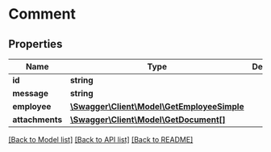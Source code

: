 # Comment

## Properties
Name | Type | Description | Notes
------------ | ------------- | ------------- | -------------
**id** | **string** |  | [optional] 
**message** | **string** |  | [optional] 
**employee** | [**\Swagger\Client\Model\GetEmployeeSimple**](GetEmployeeSimple.md) |  | [optional] 
**attachments** | [**\Swagger\Client\Model\GetDocument[]**](GetDocument.md) |  | [optional] 

[[Back to Model list]](../README.md#documentation-for-models) [[Back to API list]](../README.md#documentation-for-api-endpoints) [[Back to README]](../README.md)


